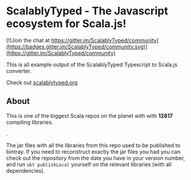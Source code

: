 

# ScalablyTyped - The Javascript ecosystem for Scala.js!

[![Join the chat at https://gitter.im/ScalablyTyped/community](https://badges.gitter.im/ScalablyTyped/community.svg)](https://gitter.im/ScalablyTyped/community)

This is all example output of the ScalablyTyped Typescript to Scala.js converter.

Check out [scalablytyped.org](https://www.scalablytyped.org)

## About

This is one of the biggest Scala repos on the planet with with **12817**  compiling libraries.

.

The jar files with all the libraries from this repo used to be published to bintray.
If you need to reconstruct exactly the jar files you had you can check out the repository from the date
 you have in your version number, and run `sbt publishLocal` yourself on the relevant libraries (with all dependencies).

